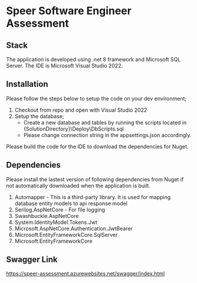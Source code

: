 # Speer Software Engineer Assessment
## Stack
The application is developed using .net 8 framework and Microsoft SQL Server. 
The IDE is Microsoft Visual Studio 2022.

## Installation
Please follow the steps below to setup the code on your dev environment;

1. Checkout from repo and open with Visual Studio 2022
2. Setup the database;
     * Create a new database and tables by running the scripts located in {SolutionDirectory}\Deploy\DbScripts.sql
	 * Please change connection string in the appsettings.json accordingly. 

Please build the code for the IDE to download the dependencies for Nuget.

## Dependencies
Please install the lastest version of following dependencies from Nuget if not automatically downloaded when the application is built.
1.  Automapper - This is a third-party library. It is used for mapping database entity models to api response model
2.  Serilog.AspNetCore - For file logging
3.  Swashbuckle.AspNetCore
4.  System.IdentityModel.Tokens.Jwt
5.  Microsoft.AspNetCore.Authentication.JwtBearer
6.  Microsoft.EntityFrameworkCore.SqlServer
7.  Microsoft.EntityFrameworkCore

## Swagger Link
https://speer-assessment.azurewebsites.net/swagger/index.html